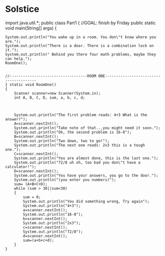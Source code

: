 Solstice
================
import java.util.*;
public class Part1 {
//GOAL: finish by Friday
  public static void main(String[] args) {

	System.out.println("You wake up in a room. You don\"t know where you are.");
	System.out.println("There is a door. There is a combination lock on it.");
	System.out.println(" Behind you there four math problems, maybe they can help.");
	RoomOne();
	
	
	//-----------------------------------ROOM ONE---------------------------------------
	} static void RoomOne() 
	{
		Scanner scanner=new Scanner(System.in);
		int A, B, C, D, sum, a, b, c, d;
		
			
		
		System.out.println("The first problem reads: 4+3 What is the answer?");
		A=scanner.nextInt();
		System.out.println("Take note of that...you might need it soon.");
		System.out.println("Ok, the second problem is 16-8");
		B=scanner.nextInt();
		System.out.println("Two down, two to go!");
		System.out.println("The next one reads: 2x3 this is a tough one.");
		C=scanner.nextInt();
		System.out.println("You are almost done, this is the last one.");
		System.out.println("72/8 uh oh, too bad you don\"t have a calculator!");
		D=scanner.nextInt();
		System.out.println("You have your answers, you go to the door.");
		System.out.println("(you enter you numbers)");
		sum= (A+B+C+D);
		while (sum > 30||sum<30)
		{
			sum = 0;
			System.out.println("You did something wrong, Try again");
			System.out.println("4+3");
			a=scanner.nextInt();
			System.out.println("16-8");
			b=scanner.nextInt();
			System.out.println("2x3");
			c=scanner.nextInt();
			System.out.println("72/8");
			d=scanner.nextInt();
			sum=(a+b+c+d);
		}
	}